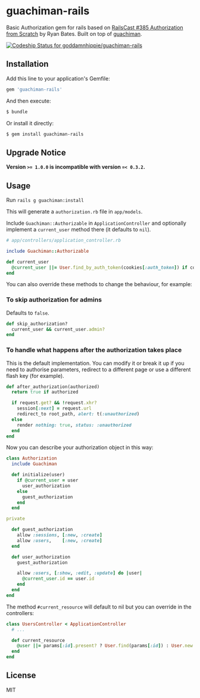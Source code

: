guachiman-rails
===============

Basic Authorization gem for rails based on [RailsCast #385 Authorization from Scratch][1] by Ryan Bates.
Built on top of [guachiman][2].

[![Codeship Status for goddamnhippie/guachiman-rails][3]][4]

[1]: http://railscasts.com/episodes/385-authorization-from-scratch-part-1
[2]: https://github.com/goddamnhippie/guachiman
[3]: https://www.codeship.io/projects/06034ef0-f456-0131-65bd-5a054a318c0e/status
[4]: https://www.codeship.io/projects/28084

Installation
------------

Add this line to your application's Gemfile:

```ruby
gem 'guachiman-rails'
```

And then execute:

```bash
$ bundle
```

Or install it directly:

```bash
$ gem install guachiman-rails
```

Upgrade Notice
--------------

**Version `>= 1.0.0` is incompatible with version `=< 0.3.2`.**

Usage
-----

Run `rails g guachiman:install`

This will generate a `authorization.rb` file in `app/models`.

Include `Guachiman::Authorizable` in `ApplicationController` and optionally implement a
`current_user` method there (it defaults to `nil`).

```ruby
# app/controllers/application_controller.rb

include Guachiman::Authorizable

def current_user
  @current_user ||= User.find_by_auth_token(cookies[:auth_token]) if cookies[:auth_token]
end
```

You can also override these methods to change the behaviour, for example:

### To skip authorization for admins

Defaults to `false`.

```ruby
def skip_authorization?
  current_user && current_user.admin?
end
```

### To handle what happens after the authorization takes place

This is the default implementation. You can modify it or break it up if you need to authorise
parameters, redirect to a different page or use a different flash key (for example).

```ruby
def after_authorization(authorized)
  return true if authorized

  if request.get? && !request.xhr?
    session[:next] = request.url
    redirect_to root_path, alert: t(:unauthorized)
  else
    render nothing: true, status: :unauthorized
  end
end
```

Now you can describe your authorization object in this way:

```ruby
class Authorization
  include Guachiman

  def initialize(user)
    if @current_user = user
      user_authorization
    else
      guest_authorization
    end
  end

private

  def guest_authorization
    allow :sessions, [:new, :create]
    allow :users,    [:new, :create]
  end

  def user_authorization
    guest_authorization

    allow :users, [:show, :edit, :update] do |user|
      @current_user.id == user.id
    end
  end
end
```

The method `#current_resource` will default to nil but you can override in the controllers:

```ruby
class UsersController < ApplicationController
  # ...

  def current_resource
    @user ||= params[:id].present? ? User.find(params[:id]) : User.new
  end
end
```

License
-------

MIT
